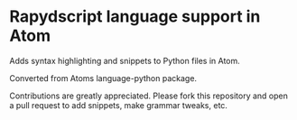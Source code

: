 # Rapydscript language support in Atom

Adds syntax highlighting and snippets to Python files in Atom.

Converted from Atoms language-python package.

Contributions are greatly appreciated. Please fork this repository and open a
pull request to add snippets, make grammar tweaks, etc.
